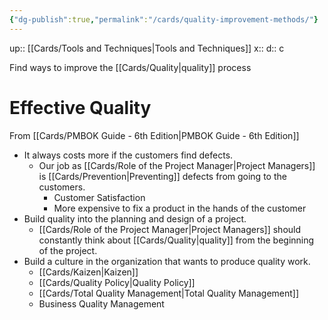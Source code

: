 ```yaml
---
{"dg-publish":true,"permalink":"/cards/quality-improvement-methods/"}
---
```


up:: [[Cards/Tools and Techniques\|Tools and Techniques]] 
x:: 
d:: c

Find ways to improve the [[Cards/Quality\|quality]] process 

# Effective Quality 

From [[Cards/PMBOK Guide - 6th Edition\|PMBOK Guide - 6th Edition]] 

- It always costs more if the customers find defects. 
	- Our job as [[Cards/Role of the Project Manager\|Project Managers]] is [[Cards/Prevention\|Preventing]] defects from going to the customers.
		- Customer Satisfaction
		- More expensive to fix a product in the hands of the customer
- ﻿﻿Build quality into the planning and design of a project.
	- [[Cards/Role of the Project Manager\|Project Managers]] should constantly think about [[Cards/Quality\|quality]] from the beginning of the project.
- ﻿﻿Build a culture in the organization that wants to produce quality work.
	- [[Cards/Kaizen\|Kaizen]] 
	- [[Cards/Quality Policy\|Quality Policy]] 
	- [[Cards/Total Quality Management\|Total Quality Management]] 
	- Business Quality Management